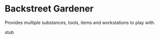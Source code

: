 # Backstreet Gardener

Provides multiple substances, tools, items and workstations to play with.

stub
